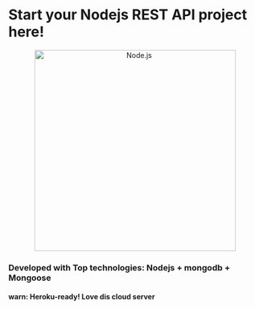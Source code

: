 # Start your Nodejs REST API project here!
<p align="center">
  <a href="https://github.com/nodejs/node/blob/master/README.md">
    <img alt="Node.js" src="https://nodejs.org/static/images/logo-light.svg" width="400"/>
  </a>
</p>

### Developed with Top technologies: Nodejs + mongodb + Mongoose
#### warn: Heroku-ready! Love dis cloud server
